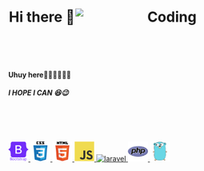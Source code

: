 

<h1 align="center">
<img align="right" alt="Coding" width="370" src="https://media.giphy.com/media/1kkxWqT5nvLXupUTwK/giphy.gif?cid=790b7611sb2ladci2pewbxtzrnh71rwb25r2e94s0i7tva7h&ep=v1_gifs_search&rid=giphy.gif&ct=g"/>
<b>Hi there 👋</b> 
</h1>

<br>
<br>
<br>

<h4>Uhuy here🧘🏻‍♂️🧘🏻‍♂️</h4>
<h5>I HOPE I CAN 😆😉</h5>

<br>
<br>
<br>

<p align="left"> 
  <a href="https://getbootstrap.com" target="_blank" rel="noreferrer"> <img src="https://raw.githubusercontent.com/devicons/devicon/master/icons/bootstrap/bootstrap-plain-wordmark.svg" alt="bootstrap" width="40" height="40"/> 
  </a> 
  <a href="https://www.w3schools.com/css/" target="_blank" rel="noreferrer"> <img src="https://raw.githubusercontent.com/devicons/devicon/master/icons/css3/css3-original-wordmark.svg" alt="css3" width="40" height="40"/> 
  </a> 
  <a href="https://www.w3.org/html/" target="_blank" rel="noreferrer"> <img src="https://raw.githubusercontent.com/devicons/devicon/master/icons/html5/html5-original-wordmark.svg" alt="html5" width="40" height="40"/> 
  </a>  
  <a href="https://developer.mozilla.org/en-US/docs/Web/JavaScript" target="_blank" rel="noreferrer"> <img src="https://raw.githubusercontent.com/devicons/devicon/master/icons/javascript/javascript-original.svg" alt="javascript" width="40" height="40"/> 
  </a> 
  <a href="https://laravel.com/" target="_blank" rel="noreferrer">
    <img src="https://upload.wikimedia.org/wikipedia/commons/thumb/9/9a/Laravel.svg/1200px-Laravel.svg.png" alt="laravel" width="40" height="40"/>
  </a>
  <a href="https://www.php.net" target="_blank" rel="noreferrer"> <img src="https://raw.githubusercontent.com/devicons/devicon/master/icons/php/php-original.svg" alt="php" width="40" height="40"/> 
  </a>
  <a href="https://golang.org/" target="_blank" rel="noreferrer"> <img src="https://raw.githubusercontent.com/devicons/devicon/master/icons/go/go-original.svg" alt="golang" width="40" height="40"/> 
  </a>
</p>
<!--
**Radin05/Radin05** is a ✨ _special_ ✨ repository because its `README.md` (this file) appears on your GitHub profile.


